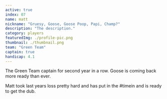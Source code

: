 ```yaml
---
active: true
index: 07
name: matt
nickname: "Gruesy, Goose, Goose Poop, Papi, Champ?"
description: "The description."
category: players
featuredImg: ./profile-pic.png
thumbnail: ./thumbnail.png
team: "Green Team"
captain: true
handicap: 4.1
---
```


The Green Team captain for second year in a row. Goose is coming back more ready than ever. 

Matt took last years loss pretty hard and has put in the #timein and is ready to get the dub.
